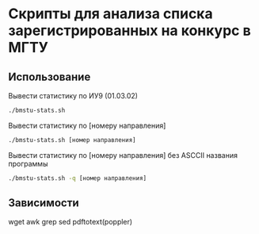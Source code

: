 # Скрипты для анализа списка зарегистрированных на конкурс в МГТУ
## Использование
Вывести статистику по ИУ9 (01.03.02)

``` sh
./bmstu-stats.sh
```

Вывести статистику по [номеру направления]

``` sh
./bmstu-stats.sh [номер направления]
```

Вывести статистику по [номеру направления] без ASCCII названия программы

``` sh
./bmstu-stats.sh -q [номер направления]
```

## Зависимости

wget
awk
grep
sed
pdftotext(poppler)
